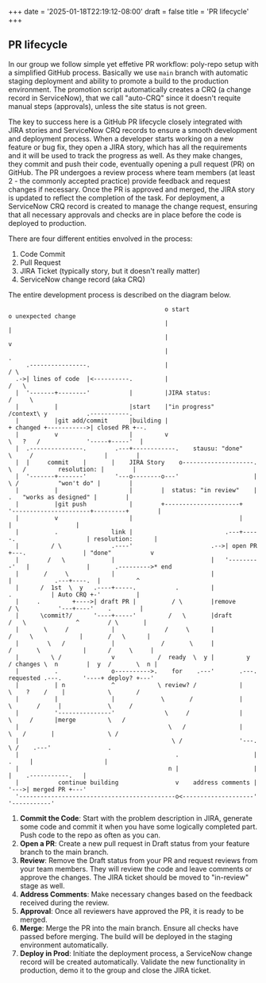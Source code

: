 +++
date = '2025-01-18T22:19:12-08:00'
draft = false
title = 'PR lifecycle'
+++

## PR lifecycle

In our group we follow simple yet effetive PR workflow: poly-repo setup with a simplified GitHub process. Basically we use `main` branch with automatic staging deployment and ability to promote a build to the production environment. The promotion script automatically creates a CRQ (a change record in ServiceNow), that we call "auto-CRQ" since it doesn't requite manual steps (approvals), unless the site status is not green.
<!--more-->

The key to success here is a GitHub PR lifecycle closely integrated with JIRA stories and ServiceNow CRQ records to ensure a smooth development and deployment process. When a developer starts working on a new feature or bug fix, they open a JIRA story, which has all the requirements and it will be used to track the progress as well. As they make changes, they commit and push their code, eventually opening a pull request (PR) on GitHub. The PR undergoes a review process where team members (at least 2 - the commonly accepted practice) provide feedback and request changes if necessary. Once the PR is approved and merged, the JIRA story is updated to reflect the completion of the task. For deployment, a ServiceNow CRQ record is created to manage the change request, ensuring that all necessary approvals and checks are in place before the code is deployed to production.

There are four different entities envolved in the process:
1. Code Commit
2. Pull Request
3. JIRA Ticket (typically story, but it doesn't really matter)
4. ServiceNow change record (aka CRQ)

The entire development process is described on the diagram below.

```goat
                                            o start                           o unexpected change
                                            |                                 |
                                            |                                 v                                  
                                            |                                 .                                
     .----------------.                     |                                / \                               
  .->| lines of code  |<----------.         |                               /   \                                       
  |  '-------+--------'           |         |JIRA status:                  /     \                                      
  |          |                    |start    |"in progress"                /context\ y           .-----------.                    
  |          |git add/commit      |building |                            + changed +----------->| closed PR +--.
  |          v                    |         v                             \   ?   /             '-----+-----'  |                        
  |  .---------------.        .---+------------.    stausu: "done"         \     /                    |        |
  |  |     commit    |       |    JIRA Story    o--------------------.      \   /         resolution: |        | 
  |  '-------+-------'        '---o--------o---'                     |       \ /           "won't do" |        |
  |          |                    |        |  status: "in review"    |        .   "works as designed" |        |
  |          |git push            |        +---------------------+   '----------------------+---------+        |
  |          v                    |                              |                          |                  |
  |          .               link |                          .---+-----.                    | resolution:      |
  |         / \              .----'                      .-->| open PR +---.                | "done"           v
  |        /   \             |                           |   '---------'   |                |       .--------->* end
  |       /     \            |                           |                 |            .---+----.  |          ^
  |      /  1st  \  y   .----+-----.           .         |                 .           | Auto CRQ +-'          |
  |     .         +---->| draft PR |          / \        |remove          / \           '---+----'    .        |
  |      \commit?/      '----+-----'         /   \       |draft          /   \              ^        / \       |
  |       \     /            |              /     \      |              /     \             |       /   \      |
  |        \   /             |             /       \     |             /       \            |      /     \     |
  |         \ /              v            /  ready  \  y |         y  / changes \  n        |  y  /       \  n |
  |          .               o---------->.    for    .---'       .---. requested .---.      '----+ deploy? +---'
  |          | n             ^            \ review? /            |    \    ?    /    |            \       /
  |          |               |             \       /             |     \       /     |             \     /
  |          '---------------'              \     /              |      \     /      |merge         \   /             
  |                                          \   /               |       \   /       |               \ /
  |                                           \ /                '---.    \ /    .---'                .  
  |                                            .                     |     .     |                    |                   
  |                                          n |                     |           |    .-----------.   |             
  |           continue building                v    address comments |           '--->| merged PR +---'                
  '--------------------------------------------o<--------------------'                '-----------'                    
```

1. **Commit the Code**: Start with the problem description in JIRA, generate some code and commit it when you have some logically completed part. Push code to the repo as often as you can.
1. **Open a PR**: Create a new pull request in Draft status from your feature branch to the main branch.
1. **Review**: Remove the Draft status from your PR and request reviews from your team members. They will review the code and leave comments or approve the changes. The JIRA ticket should be moved to "in-review" stage as well.
1. **Address Comments**: Make necessary changes based on the feedback received during the review.
1. **Approval**: Once all reviewers have approved the PR, it is ready to be merged.
1. **Merge**: Merge the PR into the main branch. Ensure all checks have passed before merging. The build will be deployed in the staging environment automatically.
1. **Deploy in Prod**: Initiate the deployment process, a ServiceNow change record will be created automatically. Validate the new functionality in production, demo it to the group and close the JIRA ticket.
